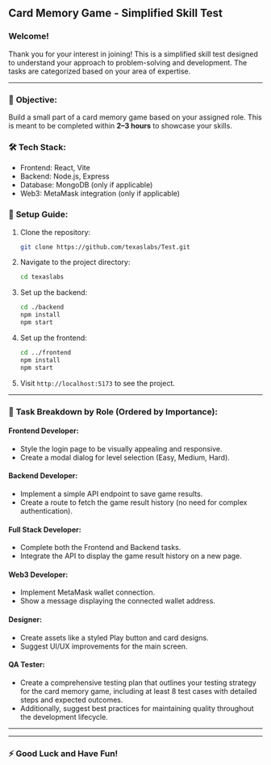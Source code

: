## Card Memory Game - Simplified Skill Test

### Welcome!

Thank you for your interest in joining! This is a simplified skill test designed to understand your approach to problem-solving and development. The tasks are categorized based on your area of expertise.

---

### 🎯 **Objective:**

Build a small part of a card memory game based on your assigned role. This is meant to be completed within **2–3 hours** to showcase your skills.

### 🛠️ **Tech Stack:**

- Frontend: React, Vite
- Backend: Node.js, Express
- Database: MongoDB (only if applicable)
- Web3: MetaMask integration (only if applicable)

### 🚀 **Setup Guide:**

1. Clone the repository:
   ```bash
   git clone https://github.com/texaslabs/Test.git
   ```
2. Navigate to the project directory:
   ```bash
   cd texaslabs
   ```
3. Set up the backend:
   ```bash
   cd ./backend
   npm install
   npm start
   ```
4. Set up the frontend:
   ```bash
   cd ../frontend
   npm install
   npm start
   ```
5. Visit `http://localhost:5173` to see the project.

---

### 🧩 **Task Breakdown by Role (Ordered by Importance):**

#### **Frontend Developer:**

- Style the login page to be visually appealing and responsive.
- Create a modal dialog for level selection (Easy, Medium, Hard).

#### **Backend Developer:**

- Implement a simple API endpoint to save game results.
- Create a route to fetch the game result history (no need for complex authentication).

#### **Full Stack Developer:**

- Complete both the Frontend and Backend tasks.
- Integrate the API to display the game result history on a new page.

#### **Web3 Developer:**

- Implement MetaMask wallet connection.
- Show a message displaying the connected wallet address.

#### **Designer:**

- Create assets like a styled Play button and card designs.
- Suggest UI/UX improvements for the main screen.

#### **QA Tester:**

- Create a comprehensive testing plan that outlines your testing strategy for the card memory game, including at least 8 test cases with detailed steps and expected outcomes.
- Additionally, suggest best practices for maintaining quality throughout the development lifecycle.

---

---

### ⚡ **Good Luck and Have Fun!**
